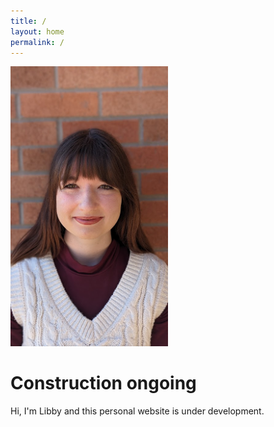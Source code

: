 ```yaml
---
title: /
layout: home
permalink: /
---
```


<img src="graphics/headshot.jpg" alt="Headshot" width=50% height=50%>

# Construction ongoing
Hi, I'm Libby and this personal website is under development. 



